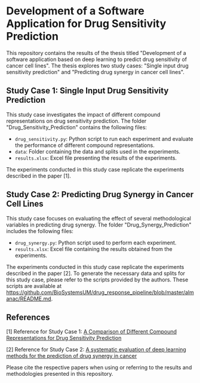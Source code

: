 # Development of a Software Application for Drug Sensitivity Prediction

This repository contains the results of the thesis titled "Development of a software application based on deep learning to predict drug sensitivity of cancer cell lines". The thesis explores two study cases: "Single input drug sensitivity prediction" and "Predicting drug synergy in cancer cell lines".

## Study Case 1: Single Input Drug Sensitivity Prediction

This study case investigates the impact of different compound representations on drug sensitivity prediction. The folder "Drug_Sensitivity_Prediction" contains the following files:

- `drug_sensitivity.py`: Python script to run each experiment and evaluate the performance of different compound representations.
- `data`: Folder containing the data and splits used in the experiments.
- `results.xlsx`: Excel file presenting the results of the experiments.

The experiments conducted in this study case replicate the experiments described in the paper [1].

## Study Case 2: Predicting Drug Synergy in Cancer Cell Lines

This study case focuses on evaluating the effect of several methodological variables in predicting drug synergy. The folder "Drug_Synergy_Prediction" includes the following files:

- `drug_synergy.py`: Python script used to perform each experiment.
- `results.xlsx`: Excel file containing the results obtained from the experiments.

The experiments conducted in this study case replicate the experiments described in the paper [2]. To generate the necessary data and splits for this study case, please refer to the scripts provided by the authors. These scripts are available at https://github.com/BioSystemsUM/drug_response_pipeline/blob/master/almanac/README.md.

## References

[1] Reference for Study Case 1: [A Comparison of Different Compound Representations for Drug Sensitivity Prediction](https://link.springer.com/chapter/10.1007/978-3-030-86258-9_15)

[2] Reference for Study Case 2: [A systematic evaluation of deep learning methods for the prediction of drug synergy in cancer](https://journals.plos.org/ploscompbiol/article?id=10.1371/journal.pcbi.1010200)

Please cite the respective papers when using or referring to the results and methodologies presented in this repository.
